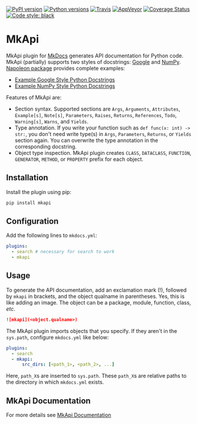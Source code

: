 [![PyPI version][pypi-image]][pypi-link]
[![Python versions][pyversions-image]][pyversions-link]
[![Travis][travis-image]][travis-link]
[![AppVeyor][appveyor-image]][appveyor-link]
[![Coverage Status][coveralls-image]][coveralls-link]
[![Code style: black][black-image]][black-link]

# MkApi

MkApi plugin for [MkDocs](https://www.mkdocs.org/) generates API documentation for Python code. MkApi (partially) supports two styles of docstrings: [Google](http://google.github.io/styleguide/pyguide.html#38-comments-and-docstrings) and [NumPy](https://numpydoc.readthedocs.io/en/latest/format.html#docstring-standard). [Napoleon package](https://sphinxcontrib-napoleon.readthedocs.io/en/latest/index.html#) provides complete examples:

* [Example Google Style Python Docstrings](https://sphinxcontrib-napoleon.readthedocs.io/en/latest/example_google.html#example-google)
* [Example NumPy Style Python Docstrings](https://sphinxcontrib-napoleon.readthedocs.io/en/latest/example_numpy.html#example-numpy)

Features of MkApi are:

* Section syntax. Supported sections are `Args`, `Arguments`, `Attributes`, `Example[s]`, `Note[s]`, `Parameters`, `Raises`, `Returns`, `References`, `Todo`, `Warning[s]`, `Warns`, and `Yields`.
* Type annotation. If you write your function such as `def func(x: int) -> str:`, you don't need write type(s) in `Args`, `Parameters`, `Returns`, or `Yields` section again. You can overwrite the type annotation in the corresponding docstring.
* Object type inspection. MkApi plugin creates `CLASS`, `DATACLASS`, `FUNCTION`, `GENERATOR`, `METHOD`, or `PROPERTY` prefix for each object.

## Installation

Install the plugin using pip:

~~~bash
pip install mkapi
~~~

## Configuration

Add the following lines to `mkdocs.yml`:

~~~yml
plugins:
  - search # necessary for search to work
  - mkapi
~~~

## Usage

To generate the API documentation, add an exclamation mark (!), followed by `mkapi` in brackets, and the object qualname in parentheses. Yes, this is like adding an image. The object can be a package, module, function, class, *etc*.

~~~markdown
![mkapi](<object.qualname>)
~~~

The MkApi plugin imports objects that you specify. If they aren't in the `sys.path`, configure `mkdocs.yml` like below:

~~~yml
plugins:
  - search
  - mkapi:
      src_dirs: [<path_1>, <path_2>, ...]
~~~

Here, `path_X`s are inserted to `sys.path`. These `path_X`s are relative paths to the directory in which `mkdocs.yml` exists.


## MkApi Documentation

For more details see [MkApi Documentation](https://mkapi.daizutabi.net)


[pypi-image]: https://badge.fury.io/py/mkapi.svg
[pypi-link]: https://pypi.org/project/mkapi
[travis-image]: https://travis-ci.org/daizutabi/mkapi.svg?branch=master
[travis-link]: https://travis-ci.org/daizutabi/mkapi
[appveyor-image]: https://ci.appveyor.com/api/projects/status/ys2ic8n4j7r5j4bg/branch/master?svg=true
[appveyor-link]: https://ci.appveyor.com/project/daizutabi/mkapi
[coveralls-image]: https://coveralls.io/repos/github/daizutabi/mkapi/badge.svg?branch=master
[coveralls-link]: https://coveralls.io/github/daizutabi/mkapi?branch=master
[black-image]: https://img.shields.io/badge/code%20style-black-000000.svg
[black-link]: https://github.com/ambv/black
[pyversions-image]: https://img.shields.io/pypi/pyversions/mkapi.svg
[pyversions-link]: https://pypi.org/project/mkapi
